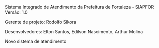 Sistema Integrado de Atendimento da Prefeitura de Fortaleza - SIAPFOR
Versão: 1.0

Gerente de projeto: Rodolfo Sikora

Desenvolvedores: Elton Santos, Edilson Nascimento, Arthur Molina

Novo sistema de atendimento
